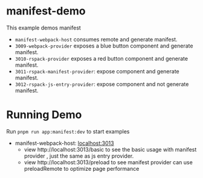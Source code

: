 # manifest-demo

This example demos manifest

- `manifest-webpack-host` consumes remote and generate manifest.
- `3009-webpack-provider` exposes a blue button component and generate manifest.
- `3010-rspack-provider` exposes a red button component and generate manifest.
- `3011-rspack-manifest-provider`: expose component and generate manifest.
- `3012-rspack-js-entry-provider`: expose component and not generate manifest.

# Running Demo

Run `pnpm run app:manifest:dev` to start examples

- manifest-webpack-host: [localhost:3013](http://localhost:3013/)
  - view http://localhost:3013/basic to see the basic usage with manifest provider , just the same as js entry provider.
  - view http://localhost:3013/preload to see manifest provider can use preloadRemote to optimize page performance
